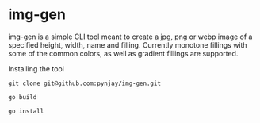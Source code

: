 # img-gen

img-gen is a simple CLI tool meant to create a jpg, png or webp image of a specified height, width, name and filling. Currently monotone fillings with some of the common colors, as well as gradient fillings are supported.

Installing the tool

```shell
git clone git@github.com:pynjay/img-gen.git
```

```shell
go build
```

```shell
go install
```
